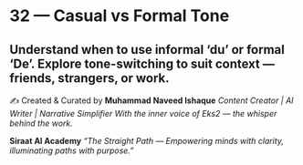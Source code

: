 # 32 — Casual vs Formal Tone

Understand when to use informal ‘du’ or formal ‘De’. Explore tone-switching to suit context — friends, strangers, or work.
---
✍️ Created & Curated by
**Muhammad Naveed Ishaque**
*Content Creator | AI Writer | Narrative Simplifier*
*With the inner voice of Eks2 — the whisper behind the work.*

**Siraat AI Academy**
*“The Straight Path — Empowering minds with clarity, illuminating paths with purpose.”*
